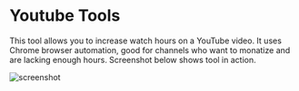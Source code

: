 # Youtube Tools
This tool allows you to increase watch hours on a YouTube video. It uses Chrome browser automation, good for channels who want to monatize and are lacking enough hours. Screenshot below shows tool in action.

![screenshot](https://user-images.githubusercontent.com/20422731/227760040-0d91b463-41e3-4df5-8f81-cf3eeccb429c.jpg)
